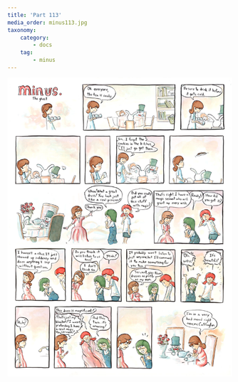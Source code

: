 ```yaml
---
title: 'Part 113'
media_order: minus113.jpg
taxonomy:
    category:
        - docs
    tag:
        - minus
---
```


![](minus113.jpg)